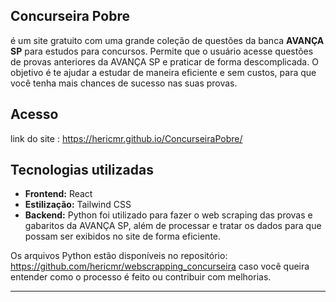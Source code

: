 ## **Concurseira Pobre**

é um site gratuito com uma grande coleção de questões da banca **AVANÇA SP** para estudos para concursos.
Permite que o usuário acesse questões de provas anteriores da AVANÇA SP e praticar de forma descomplicada. 
O objetivo é te ajudar a estudar de maneira eficiente e sem custos, para que você tenha mais chances de sucesso nas suas provas.

## Acesso
link do site : https://hericmr.github.io/ConcurseiraPobre/


## Tecnologias utilizadas

- **Frontend:** React
- **Estilização:** Tailwind CSS
- **Backend:** Python foi utilizado para fazer o web scraping das provas e gabaritos da AVANÇA SP, além de processar e tratar os dados para que possam ser exibidos no site de forma eficiente.

Os arquivos Python estão disponíveis no repositório: https://github.com/hericmr/webscrapping_concurseira caso você queira entender como o processo é feito ou contribuir com melhorias.

---
